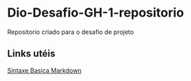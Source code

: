 # Dio-Desafio-GH-1-repositorio
Repositorio criado para o desafio de projeto

## Links utéis
[Sintaxe Basica Markdown](https://www.markdownguide.org/basic-syntax/)
